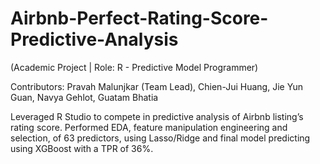# Airbnb-Perfect-Rating-Score-Predictive-Analysis
<p> (Academic Project | Role: R - Predictive Model Programmer) </p>
<p> Contributors: Pravah Malunjkar (Team Lead), Chien-Jui Huang, Jie Yun Guan, Navya Gehlot, Guatam Bhatia </p>
<p> Leveraged R Studio to compete in predictive analysis of Airbnb listing’s rating score. Performed EDA, feature manipulation
engineering and selection, of 63 predictors, using Lasso/Ridge and final model predicting using XGBoost with a TPR of 36%. </p>
